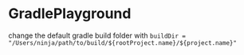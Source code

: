 # GradlePlayground
change the default gradle build folder with  `buildDir = "/Users/ninja/path/to/build/${rootProject.name}/${project.name}"`
